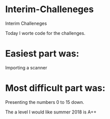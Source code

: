 # Interim-Challeneges
Interim Challeneges

Today I worte code for the challenges.

# Easiest part was:
Importing a scanner


# Most difficult part was:
Presenting the numbers 0 to 15 down. 

The a level I would like summer 2018 is A++
